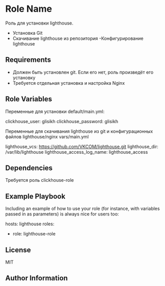 Role Name
=========

Роль для установки lighthouse.

- Установка Git
- Скачивание lighthouse из репозитория
-Конфигурирование lighthouse


Requirements
------------

- Должен быть установлен git. Если его нет, роль произведёт его установку
- Требуется отдельная установка и настройка Nginx

Role Variables
--------------

Переменные для установки default/main.yml:

clickhouse_user: glisikh
clickhouse_password: glisikh

Переменные для скачивания lighthouse из git и конфигурационных файлов lighthouse/nginx vars/main.yml

lighthouse_vcs: https://github.com/VKCOM/lighthouse.git
lighthouse_dir: /var/lib/lighthouse
lighthouse_access_log_name: lighthouse_access

Dependencies
------------

Требуется роль clickhouse-role

Example Playbook
----------------

Including an example of how to use your role (for instance, with variables passed in as parameters) is always nice for users too:

hosts: lighthouse
roles:
  - role: lighthouse-role

License
-------

MIT

Author Information
------------------


